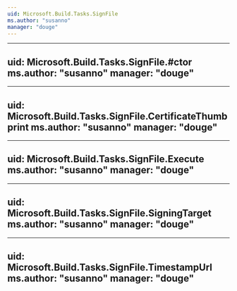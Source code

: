 ```yaml
---
uid: Microsoft.Build.Tasks.SignFile
ms.author: "susanno"
manager: "douge"
---
```


---
uid: Microsoft.Build.Tasks.SignFile.#ctor
ms.author: "susanno"
manager: "douge"
---

---
uid: Microsoft.Build.Tasks.SignFile.CertificateThumbprint
ms.author: "susanno"
manager: "douge"
---

---
uid: Microsoft.Build.Tasks.SignFile.Execute
ms.author: "susanno"
manager: "douge"
---

---
uid: Microsoft.Build.Tasks.SignFile.SigningTarget
ms.author: "susanno"
manager: "douge"
---

---
uid: Microsoft.Build.Tasks.SignFile.TimestampUrl
ms.author: "susanno"
manager: "douge"
---
